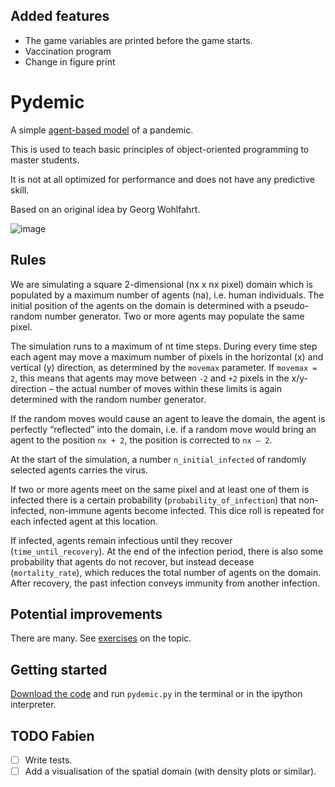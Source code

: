 ## Added features

- The game variables are printed before the game starts.
- Vaccination program
- Change in figure print


# Pydemic

A simple [agent-based model](https://en.wikipedia.org/wiki/Agent-based_model) of a pandemic.

This is used to teach basic principles of object-oriented programming to master students.

It is not at all optimized for performance and does not have any predictive skill.

Based on an original idea by Georg Wohlfahrt.

![image](https://user-images.githubusercontent.com/10050469/145910107-6ded3c2e-bcd5-40dd-8cc2-18842aa11d11.png)


## Rules

We are simulating a square 2-dimensional (nx x nx pixel) domain which is populated 
by a maximum number of agents (na), i.e. human individuals. The initial position 
of the agents on the domain is determined with a pseudo-random number generator. 
Two or more agents may populate the same pixel. 

The simulation runs to a maximum of nt time steps. 
During every time step each agent may move a maximum number of pixels in 
the horizontal (x) and vertical (y) direction, as determined by the 
`movemax` parameter. If `movemax = 2`, this means that agents may move 
between `-2` and `+2` pixels in the x/y-direction – the actual number of 
moves within these limits is again determined with the random number generator. 

If the random moves would cause an agent to leave the domain, the agent is 
perfectly “reflected” into the domain, i.e. if a random move would bring an 
agent to the position `nx + 2`, the position is corrected to `nx – 2`. 

At the start of the simulation, a number `n_initial_infected` of 
randomly selected agents carries the virus.

If two or more agents meet on the same pixel and at least one of them is 
infected there is a certain probability (`probability_of_infection`) 
that non-infected, non-immune agents become infected. 
This dice roll is repeated for each infected agent at this location.

If infected, agents remain infectious until they recover (`time_until_recovery`). 
At the end of the infection period, there is also some probability that 
agents do not recover, but instead decease (`mortality_rate`), 
which reduces the total number of agents on the domain. 
After recovery, the past infection conveys immunity from another infection.

## Potential improvements

There are many. See [exercises](https://fabienmaussion.info/scientific_programming) on the topic.

## Getting started

[Download the code](https://github.com/fmaussion/pydemic/archive/refs/heads/master.zip) and run `pydemic.py` in the terminal or in the ipython interpreter.

## TODO Fabien

- [ ] Write tests.
- [ ] Add a visualisation of the spatial domain (with density plots or similar).
